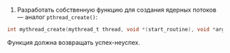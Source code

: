1. Разработать собственную функцию для создания ядерных потоков — аналог `pthread_create()`:
```C
int mythread_create(mythread_t thread, void *(start_routine), void *arg);
```
Функция должна возвращать успех-неуспех.
